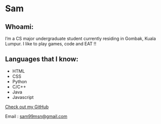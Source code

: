 # Sam

## Whoami:
I’m a CS major undergraduate student currently residing in Gombak, Kuala Lumpur. I like to play games, code and EAT !! 

## Languages that I know:

- HTML
- CSS
- Python
- C/C++
- Java
- Javascript

[Check out my GitHub](https://github.com/amrnumenor)

Email : sam99msn@gmail.com
